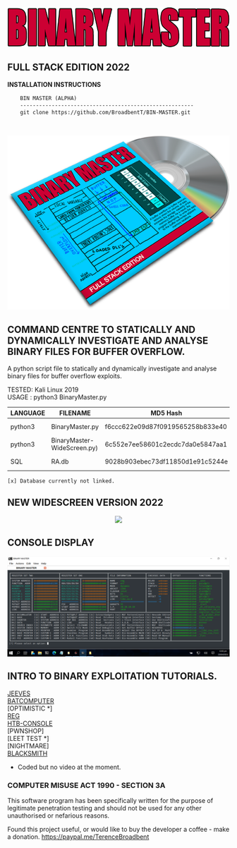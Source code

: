 <p align="center">
  <img src="https://github.com/BroadbentT/BIN-MASTER/blob/master/picture1.png">
</p>

## FULL STACK EDITION 2022

**INSTALLATION INSTRUCTIONS**

        BIN MASTER (ALPHA)
        -------------------------------------------------------
        git clone https://github.com/BroadbentT/BIN-MASTER.git 
<br>

<p align="center">
  <img src="https://github.com/BroadbentT/BIN-MASTER/blob/master/picture2.png"> 
</p>

## COMMAND CENTRE TO STATICALLY AND DYNAMICALLY INVESTIGATE AND ANALYSE BINARY FILES FOR BUFFER OVERFLOW.

A python script file to statically and dynamically investigate and analyse binary files for buffer overflow exploits. 

TESTED: Kali Linux 2019<br>
USAGE : python3 BinaryMaster.py

| LANGUAGE  | FILENAME                    | MD5 Hash                         | DESCRIPTION    | VERSION    |
|------     |------                       | -------                          | ------         | ----       |
| python3   | BinaryMaster.py             | f6ccc622e09d87f0919565258b833e40 | Command Centre | Full Stack |
| python3   | BinaryMaster-WideScreen.py) | 6c552e7ee58601c2ecdc7da0e5847aa1 | Command Centre | Full Stack |
| SQL       | RA.db                       | 9028b903ebec73df11850d1e91c5244e | Database       | Full Stack | 

	[x] Database currently not linked.
	
## NEW WIDESCREEN VERSION 2022
<p align="center">
  <img src="https://github.com/BroadbentT/BIN-MASTER/blob/master/picture4.png"> 
</p>

## CONSOLE DISPLAY
<p align="center">
  <img src="https://github.com/BroadbentT/BIN-MASTER/blob/master/picture3.png">
</p>

## INTRO TO BINARY EXPLOITATION TUTORIALS.
[JEEVES](https://youtu.be/I9ibbnTuUV8 "JEEVES")<br>
[BATCOMPUTER](https://youtu.be/FslmFgKbCNU "BATCOMPUTER")<br>
[OPTIMISTIC *]<br>
[REG](https://youtu.be/fU0hyzH6_PA "REG")<br>
[HTB-CONSOLE](https://youtu.be/NzXTFUCmObU "HTB-CONSOLE")<br>
[PWNSHOP]<br>
[LEET TEST *]<br>
[NIGHTMARE]<br>
[BLACKSMITH](https://youtu.be/O3GgKLSrlVQ "BLACKSMITH")<br>
* Coded but no video at the moment.

### COMPUTER MISUSE ACT 1990 - SECTION 3A
This software program has been specifically written for the purpose of legitimate penetration testing and should not be used for any other unauthorised or nefarious reasons.

Found this project useful, or would like to buy the developer a coffee - make a donation.
https://paypal.me/TerenceBroadbent
